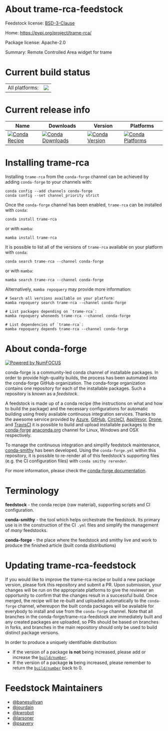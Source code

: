 About trame-rca-feedstock
=========================

Feedstock license: [BSD-3-Clause](https://github.com/conda-forge/trame-rca-feedstock/blob/main/LICENSE.txt)

Home: https://pypi.org/project/trame-rca/

Package license: Apache-2.0

Summary: Remote Controlled Area widget for trame

Current build status
====================


<table><tr><td>All platforms:</td>
    <td>
      <a href="https://dev.azure.com/conda-forge/feedstock-builds/_build/latest?definitionId=18601&branchName=main">
        <img src="https://dev.azure.com/conda-forge/feedstock-builds/_apis/build/status/trame-rca-feedstock?branchName=main">
      </a>
    </td>
  </tr>
</table>

Current release info
====================

| Name | Downloads | Version | Platforms |
| --- | --- | --- | --- |
| [![Conda Recipe](https://img.shields.io/badge/recipe-trame--rca-green.svg)](https://anaconda.org/conda-forge/trame-rca) | [![Conda Downloads](https://img.shields.io/conda/dn/conda-forge/trame-rca.svg)](https://anaconda.org/conda-forge/trame-rca) | [![Conda Version](https://img.shields.io/conda/vn/conda-forge/trame-rca.svg)](https://anaconda.org/conda-forge/trame-rca) | [![Conda Platforms](https://img.shields.io/conda/pn/conda-forge/trame-rca.svg)](https://anaconda.org/conda-forge/trame-rca) |

Installing trame-rca
====================

Installing `trame-rca` from the `conda-forge` channel can be achieved by adding `conda-forge` to your channels with:

```
conda config --add channels conda-forge
conda config --set channel_priority strict
```

Once the `conda-forge` channel has been enabled, `trame-rca` can be installed with `conda`:

```
conda install trame-rca
```

or with `mamba`:

```
mamba install trame-rca
```

It is possible to list all of the versions of `trame-rca` available on your platform with `conda`:

```
conda search trame-rca --channel conda-forge
```

or with `mamba`:

```
mamba search trame-rca --channel conda-forge
```

Alternatively, `mamba repoquery` may provide more information:

```
# Search all versions available on your platform:
mamba repoquery search trame-rca --channel conda-forge

# List packages depending on `trame-rca`:
mamba repoquery whoneeds trame-rca --channel conda-forge

# List dependencies of `trame-rca`:
mamba repoquery depends trame-rca --channel conda-forge
```


About conda-forge
=================

[![Powered by
NumFOCUS](https://img.shields.io/badge/powered%20by-NumFOCUS-orange.svg?style=flat&colorA=E1523D&colorB=007D8A)](https://numfocus.org)

conda-forge is a community-led conda channel of installable packages.
In order to provide high-quality builds, the process has been automated into the
conda-forge GitHub organization. The conda-forge organization contains one repository
for each of the installable packages. Such a repository is known as a *feedstock*.

A feedstock is made up of a conda recipe (the instructions on what and how to build
the package) and the necessary configurations for automatic building using freely
available continuous integration services. Thanks to the awesome service provided by
[Azure](https://azure.microsoft.com/en-us/services/devops/), [GitHub](https://github.com/),
[CircleCI](https://circleci.com/), [AppVeyor](https://www.appveyor.com/),
[Drone](https://cloud.drone.io/welcome), and [TravisCI](https://travis-ci.com/)
it is possible to build and upload installable packages to the
[conda-forge](https://anaconda.org/conda-forge) [anaconda.org](https://anaconda.org/)
channel for Linux, Windows and OSX respectively.

To manage the continuous integration and simplify feedstock maintenance,
[conda-smithy](https://github.com/conda-forge/conda-smithy) has been developed.
Using the ``conda-forge.yml`` within this repository, it is possible to re-render all of
this feedstock's supporting files (e.g. the CI configuration files) with ``conda smithy rerender``.

For more information, please check the [conda-forge documentation](https://conda-forge.org/docs/).

Terminology
===========

**feedstock** - the conda recipe (raw material), supporting scripts and CI configuration.

**conda-smithy** - the tool which helps orchestrate the feedstock.
                   Its primary use is in the construction of the CI ``.yml`` files
                   and simplify the management of *many* feedstocks.

**conda-forge** - the place where the feedstock and smithy live and work to
                  produce the finished article (built conda distributions)


Updating trame-rca-feedstock
============================

If you would like to improve the trame-rca recipe or build a new
package version, please fork this repository and submit a PR. Upon submission,
your changes will be run on the appropriate platforms to give the reviewer an
opportunity to confirm that the changes result in a successful build. Once
merged, the recipe will be re-built and uploaded automatically to the
`conda-forge` channel, whereupon the built conda packages will be available for
everybody to install and use from the `conda-forge` channel.
Note that all branches in the conda-forge/trame-rca-feedstock are
immediately built and any created packages are uploaded, so PRs should be based
on branches in forks, and branches in the main repository should only be used to
build distinct package versions.

In order to produce a uniquely identifiable distribution:
 * If the version of a package **is not** being increased, please add or increase
   the [``build/number``](https://docs.conda.io/projects/conda-build/en/latest/resources/define-metadata.html#build-number-and-string).
 * If the version of a package **is** being increased, please remember to return
   the [``build/number``](https://docs.conda.io/projects/conda-build/en/latest/resources/define-metadata.html#build-number-and-string)
   back to 0.

Feedstock Maintainers
=====================

* [@banesullivan](https://github.com/banesullivan/)
* [@jourdain](https://github.com/jourdain/)
* [@kwrobot](https://github.com/kwrobot/)
* [@larsoner](https://github.com/larsoner/)
* [@psavery](https://github.com/psavery/)

